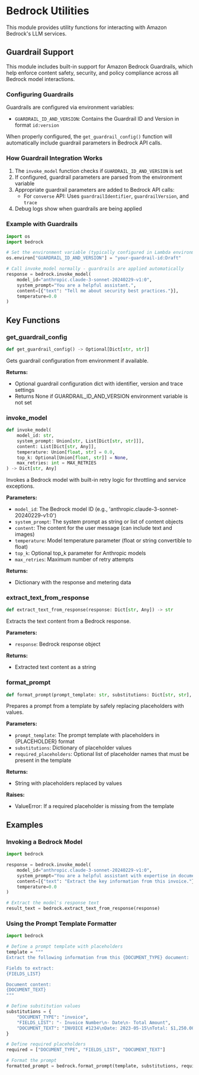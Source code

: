 # Bedrock Utilities

This module provides utility functions for interacting with Amazon Bedrock's LLM services.

## Guardrail Support

This module includes built-in support for Amazon Bedrock Guardrails, which help enforce content safety, security, and policy compliance across all Bedrock model interactions.

### Configuring Guardrails

Guardrails are configured via environment variables:

- `GUARDRAIL_ID_AND_VERSION`: Contains the Guardrail ID and Version in format `id:version`

When properly configured, the `get_guardrail_config()` function will automatically include guardrail parameters in Bedrock API calls.

### How Guardrail Integration Works

1. The `invoke_model` function checks if `GUARDRAIL_ID_AND_VERSION` is set
2. If configured, guardrail parameters are parsed from the environment variable
3. Appropriate guardrail parameters are added to Bedrock API calls:
   - For `converse` API: Uses `guardrailIdentifier`, `guardrailVersion`, and `trace`
4. Debug logs show when guardrails are being applied

### Example with Guardrails

```python
import os
import bedrock

# Set the environment variable (typically configured in Lambda environment)
os.environ["GUARDRAIL_ID_AND_VERSION"] = "your-guardrail-id:Draft"

# Call invoke_model normally - guardrails are applied automatically
response = bedrock.invoke_model(
    model_id="anthropic.claude-3-sonnet-20240229-v1:0",
    system_prompt="You are a helpful assistant.",
    content=[{"text": "Tell me about security best practices."}],
    temperature=0.0
)
```

## Key Functions

### get_guardrail_config

```python
def get_guardrail_config() -> Optional[Dict[str, str]]
```

Gets guardrail configuration from environment if available.

**Returns:**
- Optional guardrail configuration dict with identifier, version and trace settings
- Returns None if GUARDRAIL_ID_AND_VERSION environment variable is not set

### invoke_model

```python
def invoke_model(
    model_id: str, 
    system_prompt: Union[str, List[Dict[str, str]]], 
    content: List[Dict[str, Any]], 
    temperature: Union[float, str] = 0.0, 
    top_k: Optional[Union[float, str]] = None, 
    max_retries: int = MAX_RETRIES
) -> Dict[str, Any]
```

Invokes a Bedrock model with built-in retry logic for throttling and service exceptions.

**Parameters:**
- `model_id`: The Bedrock model ID (e.g., 'anthropic.claude-3-sonnet-20240229-v1:0')
- `system_prompt`: The system prompt as string or list of content objects
- `content`: The content for the user message (can include text and images)
- `temperature`: Model temperature parameter (float or string convertible to float)
- `top_k`: Optional top_k parameter for Anthropic models
- `max_retries`: Maximum number of retry attempts

**Returns:**
- Dictionary with the response and metering data

### extract_text_from_response

```python
def extract_text_from_response(response: Dict[str, Any]) -> str
```

Extracts the text content from a Bedrock response.

**Parameters:**
- `response`: Bedrock response object

**Returns:**
- Extracted text content as a string

### format_prompt

```python
def format_prompt(prompt_template: str, substitutions: Dict[str, str], required_placeholders: List[str] = None) -> str
```

Prepares a prompt from a template by safely replacing placeholders with values.

**Parameters:**
- `prompt_template`: The prompt template with placeholders in {PLACEHOLDER} format
- `substitutions`: Dictionary of placeholder values
- `required_placeholders`: Optional list of placeholder names that must be present in the template

**Returns:**
- String with placeholders replaced by values

**Raises:**
- ValueError: If a required placeholder is missing from the template

## Examples

### Invoking a Bedrock Model

```python
import bedrock

response = bedrock.invoke_model(
    model_id="anthropic.claude-3-sonnet-20240229-v1:0",
    system_prompt="You are a helpful assistant with expertise in document analysis.",
    content=[{"text": "Extract the key information from this invoice."}],
    temperature=0.0
)

# Extract the model's response text
result_text = bedrock.extract_text_from_response(response)
```

### Using the Prompt Template Formatter

```python
import bedrock

# Define a prompt template with placeholders
template = """
Extract the following information from this {DOCUMENT_TYPE} document:

Fields to extract:
{FIELDS_LIST}

Document content:
{DOCUMENT_TEXT}
"""

# Define substitution values
substitutions = {
    "DOCUMENT_TYPE": "invoice",
    "FIELDS_LIST": "- Invoice Number\n- Date\n- Total Amount",
    "DOCUMENT_TEXT": "INVOICE #1234\nDate: 2023-05-15\nTotal: $1,250.00"
}

# Define required placeholders
required = ["DOCUMENT_TYPE", "FIELDS_LIST", "DOCUMENT_TEXT"]

# Format the prompt
formatted_prompt = bedrock.format_prompt(template, substitutions, required)
```